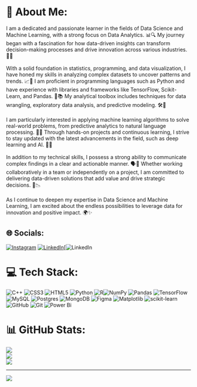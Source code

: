 # 💫 About Me:
I am a dedicated and passionate learner in the fields of Data Science and Machine Learning, with a strong focus on Data Analytics. 📊🔍 My journey began with a fascination for how data-driven insights can transform decision-making processes and drive innovation across various industries. 🌟🚀<br><br>With a solid foundation in statistics, programming, and data visualization, I have honed my skills in analyzing complex datasets to uncover patterns and trends. 📈🔧 I am proficient in programming languages such as Python  and have experience with libraries and frameworks like TensorFlow, Scikit-Learn, and Pandas. 🐍📚 My analytical toolbox includes techniques for data wrangling, exploratory data analysis, and predictive modeling. 🛠️🔮<br><br>I am particularly interested in applying machine learning algorithms to solve real-world problems, from predictive analytics to natural language processing. 🤖💡 Through hands-on projects and continuous learning, I strive to stay updated with the latest advancements in the field, such as deep learning and AI. 🧠🌐<br><br>In addition to my technical skills, I possess a strong ability to communicate complex findings in a clear and actionable manner. 🗣️📝 Whether working collaboratively in a team or independently on a project, I am committed to delivering data-driven solutions that add value and drive strategic decisions. 💼📉<br><br>As I continue to deepen my expertise in Data Science and Machine Learning, I am excited about the endless possibilities to leverage data for innovation and positive impact. 🌍✨


## 🌐 Socials:
[![Instagram](https://img.shields.io/badge/Instagram-%23E4405F.svg?logo=Instagram&logoColor=white)](https://instagram.com/sreeharsha_03) [![LinkedIn](https://img.shields.io/badge/LinkedIn-%230077B5.svg?logo=linkedin&logoColor=white)](https://www.linkedin.com/in/sreeharsha9009/)[![LinkedIn](https://badgen.net/badge/hello/world/red?icon=twitter)
# 💻 Tech Stack:
![C++](https://img.shields.io/badge/c++-%2300599C.svg?style=for-the-badge&logo=c%2B%2B&logoColor=white) ![CSS3](https://img.shields.io/badge/css3-%231572B6.svg?style=for-the-badge&logo=css3&logoColor=white) ![HTML5](https://img.shields.io/badge/html5-%23E34F26.svg?style=for-the-badge&logo=html5&logoColor=white) ![Python](https://img.shields.io/badge/python-3670A0?style=for-the-badge&logo=python&logoColor=ffdd54) ![R](https://img.shields.io/badge/r-%23276DC3.svg?style=for-the-badge&logo=r&logoColor=white)![NumPy](https://img.shields.io/badge/numpy-%23013243.svg?style=for-the-badge&logo=numpy&logoColor=white) ![Pandas](https://img.shields.io/badge/pandas-%23150458.svg?style=for-the-badge&logo=pandas&logoColor=white) ![TensorFlow](https://img.shields.io/badge/TensorFlow-%23FF6F00.svg?style=for-the-badge&logo=TensorFlow&logoColor=white) ![MySQL](https://img.shields.io/badge/mysql-4479A1.svg?style=for-the-badge&logo=mysql&logoColor=white) ![Postgres](https://img.shields.io/badge/postgres-%23316192.svg?style=for-the-badge&logo=postgresql&logoColor=white) ![MongoDB](https://img.shields.io/badge/MongoDB-%234ea94b.svg?style=for-the-badge&logo=mongodb&logoColor=white) ![Figma](https://img.shields.io/badge/figma-%23F24E1E.svg?style=for-the-badge&logo=figma&logoColor=white) ![Matplotlib](https://img.shields.io/badge/Matplotlib-%23ffffff.svg?style=for-the-badge&logo=Matplotlib&logoColor=black) ![scikit-learn](https://img.shields.io/badge/scikit--learn-%23F7931E.svg?style=for-the-badge&logo=scikit-learn&logoColor=white) ![GitHub](https://img.shields.io/badge/github-%23121011.svg?style=for-the-badge&logo=github&logoColor=white) ![Git](https://img.shields.io/badge/git-%23F05033.svg?style=for-the-badge&logo=git&logoColor=white) ![Power Bi](https://img.shields.io/badge/power_bi-F2C811?style=for-the-badge&logo=powerbi&logoColor=black)
# 📊 GitHub Stats:
![](https://github-readme-stats.vercel.app/api?username=charapakasaisreeharsha&theme=dark&hide_border=true&include_all_commits=false&count_private=false)<br/>
![](https://github-readme-streak-stats.herokuapp.com/?user=charapakasaisreeharsha&theme=dark&hide_border=true)<br/>
![](https://github-readme-stats.vercel.app/api/top-langs/?username=charapakasaisreeharsha&theme=dark&hide_border=true&include_all_commits=false&count_private=false&layout=compact)

---
[![](https://visitcount.itsvg.in/api?id=charapakasaisreeharsha&icon=0&color=0)](https://visitcount.itsvg.in)

<!-- Proudly created with GPRM ( https://gprm.itsvg.in ) -->
